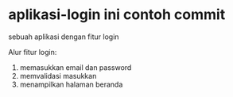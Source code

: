 # aplikasi-login ini contoh commit
sebuah aplikasi dengan fitur login

Alur fitur login:
1. memasukkan email dan password
2. memvalidasi masukkan
3. menampilkan halaman beranda

